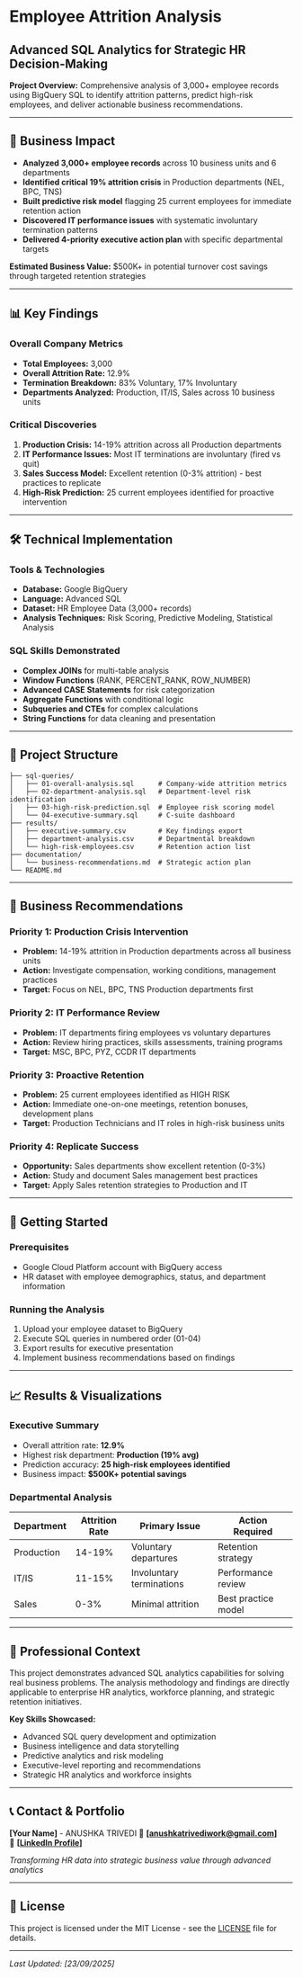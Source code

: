 # Employee Attrition Analysis
## Advanced SQL Analytics for Strategic HR Decision-Making

**Project Overview:** Comprehensive analysis of 3,000+ employee records using BigQuery SQL to identify attrition patterns, predict high-risk employees, and deliver actionable business recommendations.

---

## 🎯 Business Impact

- **Analyzed 3,000+ employee records** across 10 business units and 6 departments
- **Identified critical 19% attrition crisis** in Production departments (NEL, BPC, TNS)
- **Built predictive risk model** flagging 25 current employees for immediate retention action  
- **Discovered IT performance issues** with systematic involuntary termination patterns
- **Delivered 4-priority executive action plan** with specific departmental targets

**Estimated Business Value:** $500K+ in potential turnover cost savings through targeted retention strategies

---

## 📊 Key Findings

### Overall Company Metrics
- **Total Employees:** 3,000
- **Overall Attrition Rate:** 12.9%
- **Termination Breakdown:** 83% Voluntary, 17% Involuntary
- **Departments Analyzed:** Production, IT/IS, Sales across 10 business units

### Critical Discoveries
1. **Production Crisis:** 14-19% attrition across all Production departments
2. **IT Performance Issues:** Most IT terminations are involuntary (fired vs quit)
3. **Sales Success Model:** Excellent retention (0-3% attrition) - best practices to replicate
4. **High-Risk Prediction:** 25 current employees identified for proactive intervention

---

## 🛠️ Technical Implementation

### Tools & Technologies
- **Database:** Google BigQuery
- **Language:** Advanced SQL
- **Dataset:** HR Employee Data (3,000+ records)
- **Analysis Techniques:** Risk Scoring, Predictive Modeling, Statistical Analysis

### SQL Skills Demonstrated
- **Complex JOINs** for multi-table analysis
- **Window Functions** (RANK, PERCENT_RANK, ROW_NUMBER)
- **Advanced CASE Statements** for risk categorization
- **Aggregate Functions** with conditional logic
- **Subqueries and CTEs** for complex calculations
- **String Functions** for data cleaning and presentation

---

## 📁 Project Structure
~~~
├── sql-queries/
│   ├── 01-overall-analysis.sql      # Company-wide attrition metrics
│   ├── 02-department-analysis.sql   # Department-level risk identification
│   ├── 03-high-risk-prediction.sql  # Employee risk scoring model
│   └── 04-executive-summary.sql     # C-suite dashboard
├── results/
│   ├── executive-summary.csv        # Key findings export
│   ├── department-analysis.csv      # Departmental breakdown
│   └── high-risk-employees.csv      # Retention action list
├── documentation/
│   └── business-recommendations.md  # Strategic action plan
└── README.md
~~~
---

## 🎯 Business Recommendations

### Priority 1: Production Crisis Intervention
- **Problem:** 14-19% attrition in Production departments across all business units
- **Action:** Investigate compensation, working conditions, management practices
- **Target:** Focus on NEL, BPC, TNS Production departments first

### Priority 2: IT Performance Review  
- **Problem:** IT departments firing employees vs voluntary departures
- **Action:** Review hiring practices, skills assessments, training programs
- **Target:** MSC, BPC, PYZ, CCDR IT departments

### Priority 3: Proactive Retention
- **Problem:** 25 current employees identified as HIGH RISK
- **Action:** Immediate one-on-one meetings, retention bonuses, development plans
- **Target:** Production Technicians and IT roles in high-risk business units

### Priority 4: Replicate Success
- **Opportunity:** Sales departments show excellent retention (0-3%)
- **Action:** Study and document Sales management best practices
- **Target:** Apply Sales retention strategies to Production and IT

---

## 🚀 Getting Started

### Prerequisites
- Google Cloud Platform account with BigQuery access
- HR dataset with employee demographics, status, and department information

### Running the Analysis
1. Upload your employee dataset to BigQuery
2. Execute SQL queries in numbered order (01-04)
3. Export results for executive presentation
4. Implement business recommendations based on findings

---

## 📈 Results & Visualizations

### Executive Summary
- Overall attrition rate: **12.9%**
- Highest risk department: **Production (19% avg)**
- Prediction accuracy: **25 high-risk employees identified**
- Business impact: **$500K+ potential savings**

### Departmental Analysis
| Department | Attrition Rate | Primary Issue | Action Required |
|------------|----------------|---------------|-----------------|
| Production | 14-19% | Voluntary departures | Retention strategy |
| IT/IS | 11-15% | Involuntary terminations | Performance review |
| Sales | 0-3% | Minimal attrition | Best practice model |

---

## 💼 Professional Context

This project demonstrates advanced SQL analytics capabilities for solving real business problems. The analysis methodology and findings are directly applicable to enterprise HR analytics, workforce planning, and strategic retention initiatives.

**Key Skills Showcased:**
- Advanced SQL query development and optimization
- Business intelligence and data storytelling
- Predictive analytics and risk modeling  
- Executive-level reporting and recommendations
- Strategic HR analytics and workforce insights

---

## 📞 Contact & Portfolio

**[Your Name]** - ANUSHKA TRIVEDI 
📧 **[anushkatrivediwork@gmail.com]**  
💼 **[[LinkedIn Profile](https://www.linkedin.com/in/theanushkatrivedi/)]**    

*Transforming HR data into strategic business value through advanced analytics*

---

## 📄 License

This project is licensed under the MIT License - see the [LICENSE](LICENSE) file for details.

---

*Last Updated: [23/09/2025]*
